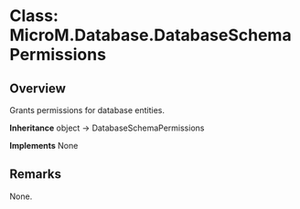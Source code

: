 # Class: MicroM.Database.DatabaseSchemaPermissions
## Overview
Grants permissions for database entities.

**Inheritance**
object -> DatabaseSchemaPermissions

**Implements**
None

## Remarks
None.

